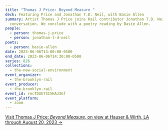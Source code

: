 ```yaml
---
title: "Thomas J Price: Beyond Measure "
deck: Featuring Price and Jonathan T.D. Neil, with Basie Allen
summary: Artist Thomas J Price joins Rail contributor Jonathan T.D. Neil for a
  conversation. We conclude with a poetry reading by Basie Allen.
people:
  - person: thomas-j-price
  - person: jonathan-t-d-neil
poets:
  - person: basie-allen
date: 2023-06-06T13:00:00-0500
end_date: 2023-06-06T14:30:00-0500
series: 826
collections:
  - the-new-social-environment
event_organizer:
  - the-brooklyn-rail
event_producer:
  - the-brooklyn-rail
event_id: recTDUU7SISHAJ3Gf
event_platform:
  - zoom
---
```

[V﻿isit Thomas J Price: *Beyond Measure*, on view at Hauser & Wirth, LA through August 20, 2023 → ](https://www.hauserwirth.com/hauser-wirth-exhibitions/41214-thomas-j-price-beyond-measure/#:~:text='Beyond%20Measure'%20marks%20the%20British,Studio%20Museum%20in%20Harlem%2C%20NY.)